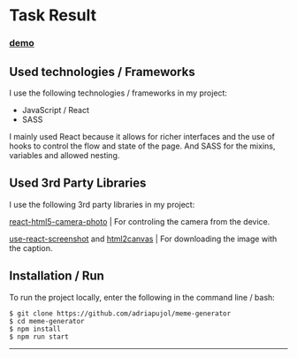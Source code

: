 # Task Result

### [demo](https://memegenerator2022.netlify.app/)

## Used technologies / Frameworks

I use the following technologies / frameworks in my project:

- JavaScript / React
- SASS

I mainly used React because it allows for richer interfaces and the use of hooks to control the flow and state of the page. And SASS for the mixins, variables and allowed nesting.

## Used 3rd Party Libraries

I use the following 3rd party libraries in my project: 

[react-html5-camera-photo](https://www.npmjs.com/package/react-html5-camera-photo) | For controling the camera from the device.

[use-react-screenshot](https://www.npmjs.com/package/use-react-screenshot) and [html2canvas](https://www.npmjs.com/package/html2canvas) | For downloading the image with the caption.

## Installation / Run

To run the project locally, enter the following in the command line / bash:

```console
$ git clone https://github.com/adriapujol/meme-generator
$ cd meme-generator
$ npm install
$ npm run start
```
---
